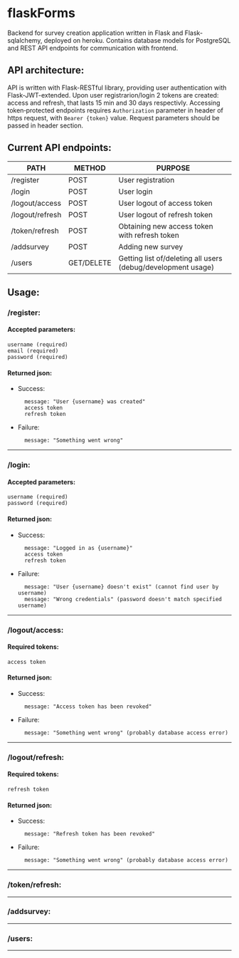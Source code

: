 # flaskForms
Backend for survey creation application written in Flask and Flask-sqlalchemy, deployed on heroku. Contains database models for PostgreSQL and REST API endpoints for communication with frontend.


## API architecture:
API is written with Flask-RESTful library, providing user authentication with Flask-JWT-extended. Upon user registrarion/login 2 tokens are created: access and refresh, that lasts 15 min and 30 days respectivly.
Accessing token&#8209;protected endpoints requires `Authorization` parameter in header of https request, with `Bearer {token}` value. Request parameters should be passed in header section.

## Current API endpoints:

PATH | METHOD | PURPOSE
-----|--------|---------
/register | POST | User registration
/login | POST | User login
/logout/access | POST | User logout of access token
/logout/refresh |  POST |User logout of refresh token
/token/refresh | POST | Obtaining new access token with refresh token
/addsurvey | POST | Adding new survey
/users | GET/DELETE | Getting list of/deleting all users (debug/development usage)

## Usage:
### /register:

#### Accepted parameters:
    username (required)
    email (required)
    password (required)
    
#### Returned json:
* Success:
   
        message: "User {username} was created"
        access token
        refresh token
  
* Failure:

        message: "Something went wrong"
----------------------
### /login:

#### Accepted parameters:
    username (required)
    password (required)
    
#### Returned json:
* Success:

        message: "Logged in as {username}"
        access token
        refresh token
  
* Failure:

        message: "User {username} doesn't exist" (cannot find user by username)
        message: "Wrong credentials" (password doesn't match specified username)
----------------------   
### /logout/access:
  
#### Required tokens:
    access token
    
#### Returned json:
* Success:

        message: "Access token has been revoked"
    
* Failure:

        message: "Something went wrong" (probably database access error)
----------------------    
### /logout/refresh:
  
#### Required tokens:
    refresh token
    
#### Returned json:
* Success:

        message: "Refresh token has been revoked"
    
* Failure:

        message: "Something went wrong" (probably database access error)
----------------------    
### /token/refresh:
----------------------
### /addsurvey:
----------------------
### /users:
----------------------
